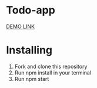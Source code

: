 # Todo-app

[DEMO LINK](https://hanna-kuzii.github.io/todo-app/)

# Installing

  1. Fork and clone this repository
  2. Run npm install in your terminal
  3. Run npm start
